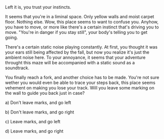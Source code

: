 Left it is, you trust your instincts.

It seems that you're in a liminal space. Only yellow walls and moist carpet floor. Nothing else. Wow, this place seems to want to confuse you. Anyhow, you have to move, or more like there's a certain instinct that's driving you to move. "You're in danger if you stay still", your body's telling you to get going.

There's a certain static noise playing constantly. At first, you thought it was your ears still being affected by the fall, but now you realize it's just the ambient noise here. To your annoyance, it seems that your adventure throught this maze will be accompanied with a static sound as a soundtrack.

You finally reach a fork, and another choice has to be made. You're not sure wether you would even be able to trace your steps back, this place seems vehement on making you lose your track. Will you leave some marking on the wall to guide you back just in case?

a) Don't leave marks, and go left

b) Don't leave marks, and go right

c) Leave marks, and go left

d) Leave marks, and go right
